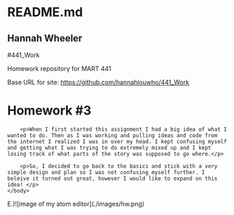 # README.md
## Hannah Wheeler

#441_Work

Homework repository for MART 441

Base URL for site:
https://github.com/hannahlouwho/441_Work
<!DOCTYPE html>
<html>
    <head>
        <title>Hannah's 441 Site</title>
    </head>
    <body>
        <h1>Homework #3</h1>

        <p>When I first started this assignment I had a big idea of what I wanted to do. Then as I was working and pulling ideas and code from the internet I realized I was in over my head. I kept confusing myself and getting what I was trying to do extremely mixed up and I kept losing track of what parts of the story was supposed to go where.</p>

        <p>So, I decided to go back to the basics and stick with a very simple design and plan so I was not confusing myself further. I beleive it turned out great, however I would like to expand on this idea! </p>
    </body>
</html>
<p>E.)![image of my atom editor](./images/hw.png) </p>
